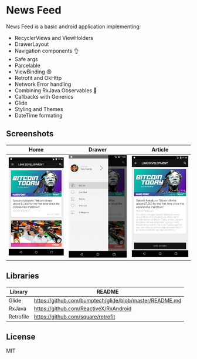 # News Feed


News Feed is a basic android application implementing:

  - RecyclerViews and ViewHolders
  - DrawerLayout
  - Navigation components :ok_hand:
  - Safe args
  - Parcelable
  - ViewBinding :heart_eyes:
  - Retrofit and OkHttp
  - Network Error handling
  - Combining RxJava Observables :clap:
  - Callbacks with Generics
  - Glide
  - Styling and Themes
  - DateTime formating

## Screenshots

Home            |  Drawer          |  Article
:-------------------------:|:-------------------------:|:-------------------------:
![](https://github.com/Ahmedc2l/news-feed/blob/master/Screenshot_1586253377.png)  |  ![](https://github.com/Ahmedc2l/news-feed/blob/master/Screenshot_1586253386.png) | ![](https://github.com/Ahmedc2l/news-feed/blob/master/Screenshot_1586253402.png)


## Libraries

| Library | README |
| ------ | ------ |
| Glide | https://github.com/bumptech/glide/blob/master/README.md |
| RxJava | https://github.com/ReactiveX/RxAndroid |
| Retrofile | https://github.com/square/retrofit |

License
----

MIT
